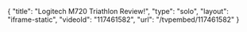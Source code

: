 {
    "title": "Logitech M720 Triathlon Review!",
    "type": "solo",
    "layout": "iframe-static",
    "videoId": "117461582",
    "url": "\/tvpembed\/117461582"
}